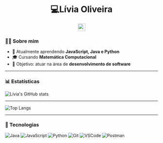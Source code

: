 <h1 align="center">💻Lívia Oliveira</h1>
<div align="center">
    <a href="https://www.linkedin.com/in/ana-livia-oliveiraa" target="_blank">
      <img src="https://img.shields.io/static/v1?message=LinkedIn&logo=linkedin&label=&color=0077B5&logoColor=white&labelColor=&style=flat" height="25"/>
    </a>
  </div>

### 👩‍💻 Sobre mim
- 🌱 Atualmente aprendendo **JavaScript, Java e Python**  
- 🎓 Cursando **Matemática Computacional**  
- 🎯 Objetivo: atuar na área de **desenvolvimento de software**  

---
### 📊 Estatísticas
![Lívia's GitHub stats](https://github-readme-stats.vercel.app/api?username=LiviaOlive&show_icons=true&theme=radical)

---

![Top Langs](https://github-readme-stats.vercel.app/api/top-langs/?username=LiviaOlive&layout=compact&theme=radical)

---

### 🚀 Tecnologias
![Java](https://img.shields.io/badge/Java-ED8B00?style=for-the-badge&logo=openjdk&logoColor=white)
![JavaScript](https://img.shields.io/badge/JavaScript-F7DF1E?style=for-the-badge&logo=javascript&logoColor=black)
![Python](https://img.shields.io/badge/Python-3776AB?style=for-the-badge&logo=python&logoColor=white)
![Git](https://img.shields.io/badge/Git-F05032?style=for-the-badge&logo=git&logoColor=white)
![VSCode](https://img.shields.io/badge/VSCode-0078d7?style=for-the-badge&logo=visual%20studio%20code&logoColor=white)
![Postman](https://img.shields.io/badge/Postman-FF6C37?style=for-the-badge&logo=postman&logoColor=white)

